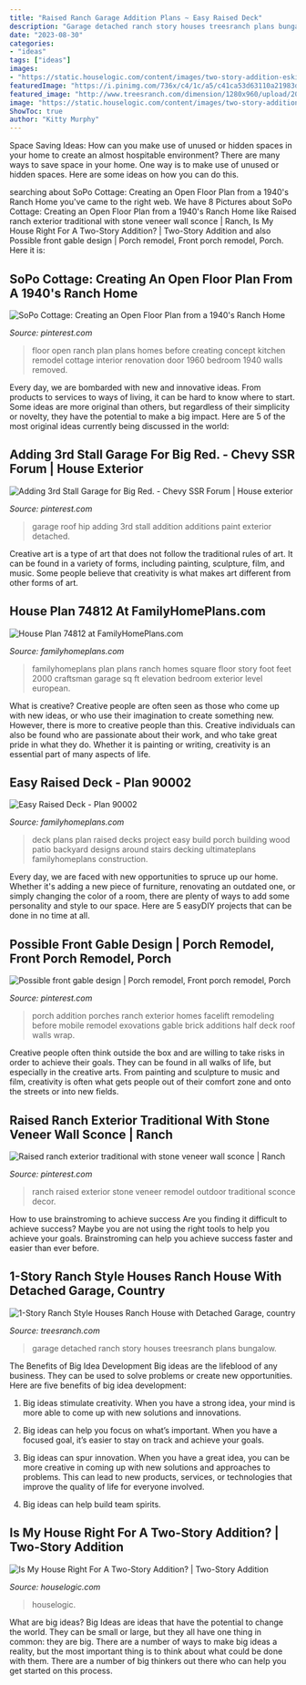 ```yaml
---
title: "Raised Ranch Garage Addition Plans ~ Easy Raised Deck"
description: "Garage detached ranch story houses treesranch plans bungalow"
date: "2023-08-30"
categories:
- "ideas"
tags: ["ideas"]
images:
- "https://static.houselogic.com/content/images/two-story-addition-eskinarchitects-standard_0b0e6d0942bb759383c98cab1b3ab2cd_1280x854_q85.jpg"
featuredImage: "https://i.pinimg.com/736x/c4/1c/a5/c41ca53d63110a21983d733f1d25557e--porch-ideas-front-porches.jpg"
featured_image: "http://www.treesranch.com/dimension/1280x960/upload/2016/11/22/1-story-ranch-style-houses-ranch-house-with-detached-garage-lrg-a2df72bd088abcf2.jpg"
image: "https://static.houselogic.com/content/images/two-story-addition-eskinarchitects-standard_0b0e6d0942bb759383c98cab1b3ab2cd_1280x854_q85.jpg"
ShowToc: true
author: "Kitty Murphy"
---
```



Space Saving Ideas: How can you make use of unused or hidden spaces in your home to create an almost hospitable environment?
There are many ways to save space in your home. One way is to make use of unused or hidden spaces. Here are some ideas on how you can do this.

	

		
searching about SoPo Cottage: Creating an Open Floor Plan from a 1940&#039;s Ranch Home you've came to the right web. We have 8 Pictures about SoPo Cottage: Creating an Open Floor Plan from a 1940&#039;s Ranch Home like Raised ranch exterior traditional with stone veneer wall sconce | Ranch, Is My House Right For A Two-Story Addition? | Two-Story Addition and also Possible front gable design | Porch remodel, Front porch remodel, Porch. Here it is:
		
    
## SoPo Cottage: Creating An Open Floor Plan From A 1940&#039;s Ranch Home

<img loading=lazy src="https://i.pinimg.com/originals/33/f9/64/33f964d9036f55ac6a8271b8acf6d4f7.jpg" onerror="this.onerror=null;this.src='https://tse3.mm.bing.net/th?id=OIP.ewuLmSn4N7LYUwvXeghMQAHaFK&amp;pid=15.1';" alt="SoPo Cottage: Creating an Open Floor Plan from a 1940&#039;s Ranch Home">

_Source: pinterest.com_

>floor open ranch plan plans homes before creating concept kitchen remodel cottage interior renovation door 1960 bedroom 1940 walls removed. 

	

Every day, we are bombarded with new and innovative ideas. From products to services to ways of living, it can be hard to know where to start. Some ideas are more original than others, but regardless of their simplicity or novelty, they have the potential to make a big impact. Here are 5 of the most original ideas currently being discussed in the world: 

    
## Adding 3rd Stall Garage For Big Red. - Chevy SSR Forum | House Exterior

<img loading=lazy src="https://i.pinimg.com/736x/2e/b0/8d/2eb08d6bcffcf88f5ce7754ede138599--hip-roof-garage-addition.jpg" onerror="this.onerror=null;this.src='https://tse1.mm.bing.net/th?id=OIP.f8prlxMs2GWGYfpXq8m5VQHaCg&amp;pid=15.1';" alt="Adding 3rd Stall Garage for Big Red. - Chevy SSR Forum | House exterior">

_Source: pinterest.com_

>garage roof hip adding 3rd stall addition additions paint exterior detached. 

	

Creative art is a type of art that does not follow the traditional rules of art. It can be found in a variety of forms, including painting, sculpture, film, and music. Some people believe that creativity is what makes art different from other forms of art.

    
## House Plan 74812 At FamilyHomePlans.com

<img loading=lazy src="http://images.familyhomeplans.com/plans/74812/74812-B600.jpg" onerror="this.onerror=null;this.src='https://tse4.mm.bing.net/th?id=OIP.qc75MIwQ-ZASj65ev4TGHAHaE4&amp;pid=15.1';" alt="House Plan 74812 at FamilyHomePlans.com">

_Source: familyhomeplans.com_

>familyhomeplans plan plans ranch homes square floor story foot feet 2000 craftsman garage sq ft elevation bedroom exterior level european. 

	

What is creative?
Creative people are often seen as those who come up with new ideas, or who use their imagination to create something new. However, there is more to creative people than this. Creative individuals can also be found who are passionate about their work, and who take great pride in what they do. Whether it is painting or writing, creativity is an essential part of many aspects of life.

    
## Easy Raised Deck - Plan 90002

<img loading=lazy src="https://images.familyhomeplans.com/projectplans/90002/90002-b600.jpg" onerror="this.onerror=null;this.src='https://tse3.mm.bing.net/th?id=OIP.-KgVXFUEhJpHwWIo1NZ07AHaE8&amp;pid=15.1';" alt="Easy Raised Deck - Plan 90002">

_Source: familyhomeplans.com_

>deck plans plan raised decks project easy build porch building wood patio backyard designs around stairs decking ultimateplans familyhomeplans construction. 

	

Every day, we are faced with new opportunities to spruce up our home. Whether it's adding a new piece of furniture, renovating an outdated one, or simply changing the color of a room, there are plenty of ways to add some personality and style to our space. Here are 5 easyDIY projects that can be done in no time at all.

    
## Possible Front Gable Design | Porch Remodel, Front Porch Remodel, Porch

<img loading=lazy src="https://i.pinimg.com/736x/c4/1c/a5/c41ca53d63110a21983d733f1d25557e--porch-ideas-front-porches.jpg" onerror="this.onerror=null;this.src='https://tse2.mm.bing.net/th?id=OIP.BLcJplgo5rALa_Rt0cYW0AHaJ4&amp;pid=15.1';" alt="Possible front gable design | Porch remodel, Front porch remodel, Porch">

_Source: pinterest.com_

>porch addition porches ranch exterior homes facelift remodeling before mobile remodel exovations gable brick additions half deck roof walls wrap. 

	

Creative people often think outside the box and are willing to take risks in order to achieve their goals. They can be found in all walks of life, but especially in the creative arts. From painting and sculpture to music and film, creativity is often what gets people out of their comfort zone and onto the streets or into new fields.

    
## Raised Ranch Exterior Traditional With Stone Veneer Wall Sconce | Ranch

<img loading=lazy src="https://i.pinimg.com/originals/9d/39/d2/9d39d2225b2150996ba07c2f11d74707.jpg" onerror="this.onerror=null;this.src='https://tse1.mm.bing.net/th?id=OIP.OYl7hiyfIL2JjUwIaRZfwQHaE8&amp;pid=15.1';" alt="Raised ranch exterior traditional with stone veneer wall sconce | Ranch">

_Source: pinterest.com_

>ranch raised exterior stone veneer remodel outdoor traditional sconce decor. 

	

How to use brainstroming to achieve success
Are you finding it difficult to achieve success? Maybe you are not using the right tools to help you achieve your goals. Brainstroming can help you achieve success faster and easier than ever before.

    
## 1-Story Ranch Style Houses Ranch House With Detached Garage, Country

<img loading=lazy src="http://www.treesranch.com/dimension/1280x960/upload/2016/11/22/1-story-ranch-style-houses-ranch-house-with-detached-garage-lrg-a2df72bd088abcf2.jpg" onerror="this.onerror=null;this.src='https://tse1.mm.bing.net/th?id=OIP.xnAg-likMCaZPDSfvJV2UwHaFj&amp;pid=15.1';" alt="1-Story Ranch Style Houses Ranch House with Detached Garage, country">

_Source: treesranch.com_

>garage detached ranch story houses treesranch plans bungalow. 

	

The Benefits of Big Idea Development
Big ideas are the lifeblood of any business. They can be used to solve problems or create new opportunities. Here are five benefits of big idea development:
1. Big ideas stimulate creativity. When you have a strong idea, your mind is more able to come up with new solutions and innovations.

2. Big ideas can help you focus on what’s important. When you have a focused goal, it’s easier to stay on track and achieve your goals.

3. Big ideas can spur innovation. When you have a great idea, you can be more creative in coming up with new solutions and approaches to problems. This can lead to new products, services, or technologies that improve the quality of life for everyone involved.

4. Big ideas can help build team spirits.

    
## Is My House Right For A Two-Story Addition? | Two-Story Addition

<img loading=lazy src="https://static.houselogic.com/content/images/two-story-addition-eskinarchitects-standard_0b0e6d0942bb759383c98cab1b3ab2cd_1280x854_q85.jpg" onerror="this.onerror=null;this.src='https://tse2.mm.bing.net/th?id=OIP.jnIueS9KQH8l20I80j5X-gHaE7&amp;pid=15.1';" alt="Is My House Right For A Two-Story Addition? | Two-Story Addition">

_Source: houselogic.com_

>houselogic. 

	

What are big ideas?
Big Ideas are ideas that have the potential to change the world. They can be small or large, but they all have one thing in common: they are big. There are a number of ways to make big ideas a reality, but the most important thing is to think about what could be done with them. There are a number of big thinkers out there who can help you get started on this process.

